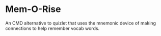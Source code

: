 # Mem-O-Rise
An CMD alternative to quizlet that uses the mnemonic device of making connections to help remember vocab words.
